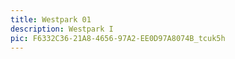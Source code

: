 ```yaml
---
title: Westpark 01
description: Westpark I
pic: F6332C36-21A8-4656-97A2-EE0D97A8074B_tcuk5h
---
```

